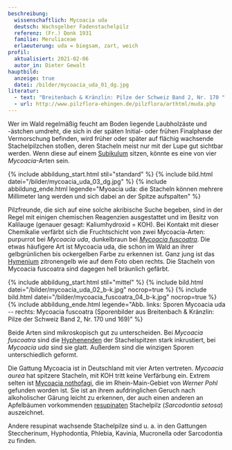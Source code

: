 ```yaml
---
beschreibung:
  wissenschaftlich: Mycoacia uda
  deutsch: Wachsgelber Fadenstachelpilz
  referenz: (Fr.) Donk 1931
  familie: Meruliaceae
  erlaeuterung: uda = biegsam, zart, weich
profil:
  aktualisiert: 2021-02-06
  autor_in: Dieter Gewalt
hauptbild:
  anzeige: true
  datei: /bilder/mycoacia_uda_01_dg.jpg
literatur:
  - text: "Breitenbach & Kränzlin: Pilze der Schweiz Band 2, Nr. 170 "
  - url: http://www.pilzflora-ehingen.de/pilzflora/arthtml/muda.php
---
```

Wer im Wald regelmäßig feucht am Boden liegende Laubholzäste und -ästchen umdreht, die sich in der späten Initial- oder frühen Finalphase der Vermorschung befinden, wird früher oder später auf flächig wachsende Stachelpilzchen stoßen, deren Stacheln meist nur mit der Lupe gut sichtbar werden. Wenn diese auf einem [Subikulum](Subikulum "Glossar") sitzen, könnte es eine von vier *Mycoacia*-Arten sein. 

{% include abbildung_start.html stil="standard" %}
{% include bild.html datei="/bilder/mycoacia_uda_03_dg.jpg" %}
{% include abbildung_ende.html legende="Myoacia uda: die Stacheln können mehrere Millimeter lang werden und sich dabei an der Spitze aufspalten" %}

Pilzfreunde, die sich auf eine solche akribische Suche begeben, sind in der Regel mit einigen chemischen Reagenzien ausgestattet und im Besitz von Kalilauge (genauer gesagt: Kaliumhydroxid = KOH). Bei Kontakt mit dieser Chemikalie verfärbt sich die Fruchtschicht von zwei Mycoacia-Arten: purpurrot bei *Mycoacia uda*, dunkelbraun bei *[Mycoacia fuscoatra](/pilze/mycoacia-fuscoatra-schwarzbrauner-fadenstachelpilz)*. Die etwas häufigere Art ist Mycoacia uda, die schon im Wald an ihrer gelbgrünlichen bis ockergelben Farbe zu erkennen ist. Ganz jung ist das [Hymenium](Hymenium "Glossar") zitronengelb wie auf dem Foto oben rechts. Die Stacheln von Mycoacia fuscoatra sind dagegen hell bräunlich gefärbt.  

{% include abbildung_start.html stil="mittel" %}
{% include bild.html datei="/bilder/mycoacia_uda_02_b-k.jpg" nocrop=true %}
{% include bild.html datei="/bilder/mycoacia_fuscoatra_04_b-k.jpg" nocrop=true %}
{% include abbildung_ende.html legende="Abb. links: Sporen Mycoacia uda -- rechts: Mycoacia fuscoatra (Sporenbilder aus Breitenbach & Kränzlin: Pilze der Schweiz Band 2, Nr. 170 und 169)" %}

Beide Arten sind mikroskopisch gut zu unterscheiden. Bei *Mycoacia fuscoatra* sind die [Hyphenenden](Hyphen "Glossar") der Stachelspitzen stark inkrustiert, bei *Mycoacia uda* sind sie glatt. Außerdem sind die winzigen Sporen unterschiedlich geformt. 

Die Gattung Mycoacia ist in Deutschland mit vier Arten vertreten. *Mycoacia aurea* hat spitzere Stacheln, mit KOH tritt keine Verfärbung ein. Extrem selten ist [Mycoacia nothofagi](http://aphyllopower.blogspot.com/2010/07/), die im Rhein-Main-Gebiet von *Werner Pohl* gefunden worden ist. Sie ist an ihrem aufdringlichen Geruch nach alkoholischer Gärung leicht zu erkennen, der auch einen anderen an Apfelbäumen vorkommenden [resupinaten](resupinat "Glossar") Stachelpilz (*Sarcodontia setosa*) auszeichnet.

Andere resupinat wachsende Stachelpilze sind u. a. in den Gattungen Steccherinum, Hyphodontia, Phlebia, Kavinia, Mucronella oder Sarcodontia zu finden.